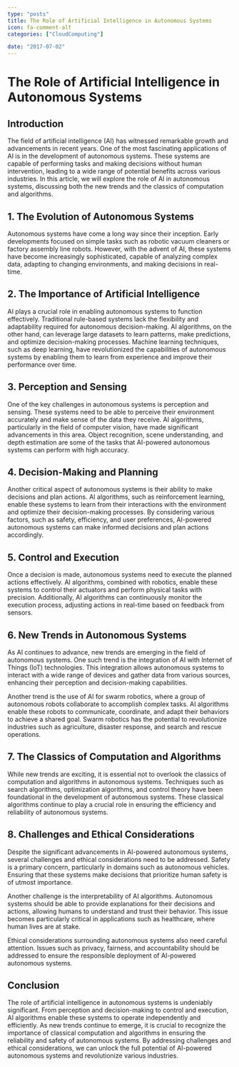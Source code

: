 ```yaml
---
type: "posts"
title: The Role of Artificial Intelligence in Autonomous Systems
icon: fa-comment-alt
categories: ["CloudComputing"]

date: "2017-07-02"
---
```




# The Role of Artificial Intelligence in Autonomous Systems

## Introduction

The field of artificial intelligence (AI) has witnessed remarkable growth and advancements in recent years. One of the most fascinating applications of AI is in the development of autonomous systems. These systems are capable of performing tasks and making decisions without human intervention, leading to a wide range of potential benefits across various industries. In this article, we will explore the role of AI in autonomous systems, discussing both the new trends and the classics of computation and algorithms.

## 1. The Evolution of Autonomous Systems

Autonomous systems have come a long way since their inception. Early developments focused on simple tasks such as robotic vacuum cleaners or factory assembly line robots. However, with the advent of AI, these systems have become increasingly sophisticated, capable of analyzing complex data, adapting to changing environments, and making decisions in real-time.

## 2. The Importance of Artificial Intelligence

AI plays a crucial role in enabling autonomous systems to function effectively. Traditional rule-based systems lack the flexibility and adaptability required for autonomous decision-making. AI algorithms, on the other hand, can leverage large datasets to learn patterns, make predictions, and optimize decision-making processes. Machine learning techniques, such as deep learning, have revolutionized the capabilities of autonomous systems by enabling them to learn from experience and improve their performance over time.

## 3. Perception and Sensing

One of the key challenges in autonomous systems is perception and sensing. These systems need to be able to perceive their environment accurately and make sense of the data they receive. AI algorithms, particularly in the field of computer vision, have made significant advancements in this area. Object recognition, scene understanding, and depth estimation are some of the tasks that AI-powered autonomous systems can perform with high accuracy.

## 4. Decision-Making and Planning

Another critical aspect of autonomous systems is their ability to make decisions and plan actions. AI algorithms, such as reinforcement learning, enable these systems to learn from their interactions with the environment and optimize their decision-making processes. By considering various factors, such as safety, efficiency, and user preferences, AI-powered autonomous systems can make informed decisions and plan actions accordingly.

## 5. Control and Execution

Once a decision is made, autonomous systems need to execute the planned actions effectively. AI algorithms, combined with robotics, enable these systems to control their actuators and perform physical tasks with precision. Additionally, AI algorithms can continuously monitor the execution process, adjusting actions in real-time based on feedback from sensors.

## 6. New Trends in Autonomous Systems

As AI continues to advance, new trends are emerging in the field of autonomous systems. One such trend is the integration of AI with Internet of Things (IoT) technologies. This integration allows autonomous systems to interact with a wide range of devices and gather data from various sources, enhancing their perception and decision-making capabilities.

Another trend is the use of AI for swarm robotics, where a group of autonomous robots collaborate to accomplish complex tasks. AI algorithms enable these robots to communicate, coordinate, and adapt their behaviors to achieve a shared goal. Swarm robotics has the potential to revolutionize industries such as agriculture, disaster response, and search and rescue operations.

## 7. The Classics of Computation and Algorithms

While new trends are exciting, it is essential not to overlook the classics of computation and algorithms in autonomous systems. Techniques such as search algorithms, optimization algorithms, and control theory have been foundational in the development of autonomous systems. These classical algorithms continue to play a crucial role in ensuring the efficiency and reliability of autonomous systems.

## 8. Challenges and Ethical Considerations

Despite the significant advancements in AI-powered autonomous systems, several challenges and ethical considerations need to be addressed. Safety is a primary concern, particularly in domains such as autonomous vehicles. Ensuring that these systems make decisions that prioritize human safety is of utmost importance.

Another challenge is the interpretability of AI algorithms. Autonomous systems should be able to provide explanations for their decisions and actions, allowing humans to understand and trust their behavior. This issue becomes particularly critical in applications such as healthcare, where human lives are at stake.

Ethical considerations surrounding autonomous systems also need careful attention. Issues such as privacy, fairness, and accountability should be addressed to ensure the responsible deployment of AI-powered autonomous systems.

## Conclusion

The role of artificial intelligence in autonomous systems is undeniably significant. From perception and decision-making to control and execution, AI algorithms enable these systems to operate independently and efficiently. As new trends continue to emerge, it is crucial to recognize the importance of classical computation and algorithms in ensuring the reliability and safety of autonomous systems. By addressing challenges and ethical considerations, we can unlock the full potential of AI-powered autonomous systems and revolutionize various industries.